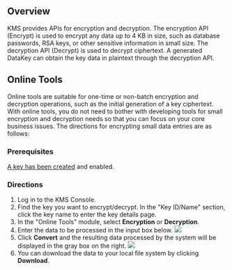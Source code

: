 ## Overview
KMS provides APIs for encryption and decryption. The encryption API (Encrypt) is used to encrypt any data up to 4 KB in size, such as database passwords, RSA keys, or other sensitive information in small size. The decryption API (Decrypt) is used to decrypt ciphertext. A generated DataKey can obtain the key data in plaintext through the decryption API.


## Online Tools
Online tools are suitable for one-time or non-batch encryption and decryption operations, such as the initial generation of a key ciphertext. With online tools, you do not need to bother with developing tools for small encryption and decryption needs so that you can focus on your core business issues. The directions for encrypting small data entries are as follows:

### Prerequisites
[A key has been created](https://intl.cloud.tencent.com/document/product/1030/31971) and enabled.

### Directions
1. Log in to the KMS Console.
2. Find the key you want to encrypt/decrypt. In the "Key ID/Name" section, click the key name to enter the key details page.
3. In the "Online Tools" module, select **Encryption** or **Decryption**.
4. Enter the data to be processed in the input box below.
 ![](https://main.qcloudimg.com/raw/a4b45ce66767029f057796bc06fc03a2.png)
5. Click **Convert** and the resulting data processed by the system will be displayed in the gray box on the right.
![](https://main.qcloudimg.com/raw/db30c2d0ec8226726accb5efe1617525.png)
6. You can download the data to your local file system by clicking **Download**.
